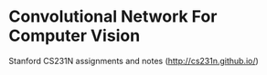 # Convolutional Network For Computer Vision
Stanford CS231N assignments and notes (http://cs231n.github.io/)
